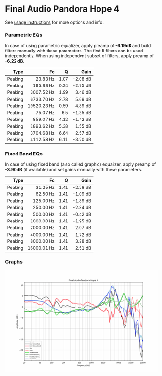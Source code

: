 # Final Audio Pandora Hope 4
See [usage instructions](https://github.com/jaakkopasanen/AutoEq#usage) for more options and info.

### Parametric EQs
In case of using parametric equalizer, apply preamp of **-6.19dB** and build filters manually
with these parameters. The first 5 filters can be used independently.
When using independent subset of filters, apply preamp of **-6.22 dB**.

| Type    | Fc          |    Q | Gain     |
|--------:|------------:|-----:|---------:|
| Peaking | 23.83 Hz    | 1.07 | -2.08 dB |
| Peaking | 195.88 Hz   | 0.34 | -2.75 dB |
| Peaking | 3007.52 Hz  | 1.99 | 3.46 dB  |
| Peaking | 6733.70 Hz  | 2.78 | 5.69 dB  |
| Peaking | 19520.23 Hz | 0.59 | 4.89 dB  |
| Peaking | 75.07 Hz    | 6.5  | -1.35 dB |
| Peaking | 859.07 Hz   | 4.12 | -1.42 dB |
| Peaking | 1893.62 Hz  | 5.38 | 1.55 dB  |
| Peaking | 3704.68 Hz  | 6.64 | 2.57 dB  |
| Peaking | 4112.58 Hz  | 6.11 | -3.20 dB |

### Fixed Band EQs
In case of using fixed band (also called graphic) equalizer, apply preamp of **-3.90dB**
(if available) and set gains manually with these parameters.

| Type    | Fc          |    Q | Gain     |
|--------:|------------:|-----:|---------:|
| Peaking | 31.25 Hz    | 1.41 | -2.28 dB |
| Peaking | 62.50 Hz    | 1.41 | -1.09 dB |
| Peaking | 125.00 Hz   | 1.41 | -1.89 dB |
| Peaking | 250.00 Hz   | 1.41 | -2.84 dB |
| Peaking | 500.00 Hz   | 1.41 | -0.42 dB |
| Peaking | 1000.00 Hz  | 1.41 | -1.95 dB |
| Peaking | 2000.00 Hz  | 1.41 | 2.07 dB  |
| Peaking | 4000.00 Hz  | 1.41 | 1.72 dB  |
| Peaking | 8000.00 Hz  | 1.41 | 3.28 dB  |
| Peaking | 16000.01 Hz | 1.41 | 2.51 dB  |

### Graphs
![](./Final%20Audio%20Pandora%20Hope%204.png)